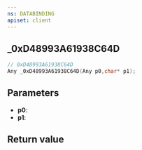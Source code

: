 ```yaml
---
ns: DATABINDING
apiset: client
---
```

## _0xD48993A61938C64D

```c
// 0xD48993A61938C64D
Any _0xD48993A61938C64D(Any p0,char* p1);
```


## Parameters
* **p0**:
* **p1**:

## Return value